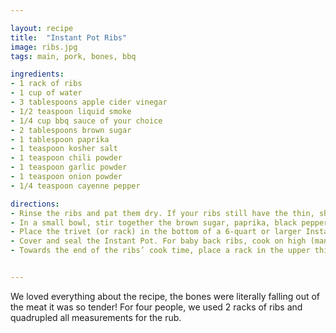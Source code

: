 ```yaml
---

layout: recipe
title:  "Instant Pot Ribs"
image: ribs.jpg
tags: main, pork, bones, bbq

ingredients:
- 1 rack of ribs
- 1 cup of water
- 3 tablespoons apple cider vinegar
- 1/2 teaspoon liquid smoke
- 1/4 cup bbq sauce of your choice
- 2 tablespoons brown sugar
- 1 tablespoon paprika 
- 1 teaspoon kosher salt
- 1 teaspoon chili powder
- 1 teaspoon garlic powder
- 1 teaspoon onion powder
- 1/4 teaspoon cayenne pepper

directions:
- Rinse the ribs and pat them dry. If your ribs still have the thin, shiny membrane on the back, remove it. Flip the ribs over, meat-side down. Wiggle a dull knife (such as a butter knife) between the membrane and the ribs to loosen it. With a paper towel, grip the membrane and pull it away, then discard.
- In a small bowl, stir together the brown sugar, paprika, black pepper, salt, chili powder, garlic powder, onion powder, and cayenne. Rub it all over the ribs, generously coating all of the sides.
- Place the trivet (or rack) in the bottom of a 6-quart or larger Instant Pot. Pour in the water, apple cider vinegar, and liquid smoke. Place the ribs inside the pot, standing them on the trivet on their side and wrapping the rack around the inside of the pot like a circle.
- Cover and seal the Instant Pot. For baby back ribs, cook on high (manual) pressure for 23 minutes (if you are making multiple racks and your ribs are super meaty, increase to 25 minutes). Allow the pressure to release naturally for 5 minutes, then vent to release the remaining pressure. For spare ribs, cook on high for 35 minutes. Allow the pressure to naturally release completely (about 15 minutes). You will know it is released when the pin drops.
- Towards the end of the ribs’ cook time, place a rack in the upper third of your oven and set it to broil. Line a large baking sheet with aluminum foil. Transfer the cooked ribs to the foil, then brush liberally with barbecue sauce. Place under the broiler just until the sauce begins to caramelized, about 2 minutes. Do not walk away to make sure the ribs don’t burn.


---
```


We loved everything about the recipe, the bones were literally falling out of the meat it was so tender! For four people, we used 2 racks of ribs and quadrupled all measurements for the rub.

